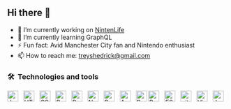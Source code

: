 ## Hi there 👋

- 🔭 I’m currently working on [NintenLife](https://github.com/treyshedrick/nintenlife)
- 🌱 I’m currently learning GraphQL
- ⚡ Fun fact: Avid Manchester City fan and Nintendo enthusiast
- 📫 How to reach me: treyshedrick@gmail.com

### 🛠  Technologies and tools

<div>
  <img src="https://img.shields.io/badge/JavaScript-282C34?logo=javascript&logoColor=F7DF1E" alt="JavaScript logo" title="JavaScript" height="25" />
  &nbsp;
  <img src="https://img.shields.io/badge/HTML5-282C34?logo=html5&logoColor=E34F26" alt="HTML5 logo" title="HTML5" height="25" />
  &nbsp;
  <img src="https://img.shields.io/badge/CSS3-282C34?logo=css3&logoColor=1572B6" alt="CSS3 logo" title="CSS3" height="25" />
  &nbsp;
  <img src="https://img.shields.io/badge/React-282C34?logo=react&logoColor=61DAFB" alt="React logo" title="React" height="25" />
  &nbsp;
  <img src="https://img.shields.io/badge/React Native-282C34?logo=react&logoColor=61DAFB" alt="React Native logo" title="React Native" height="25" />
  &nbsp;
  <img src="https://img.shields.io/badge/Node.js-282C34?logo=node.js&logoColor=339933" alt="Node.js logo" title="Node.js" height="25" />
  &nbsp;
  <img src="https://img.shields.io/badge/PostgreSQL-282C34?logo=postgresql&logoColor=316192" alt="Postgres logo" title="Postgres" height="25" />
  &nbsp;
  <img src="https://img.shields.io/badge/Amazon_AWS-282C34?logo=amazon-aws&logoColor=FF9900" alt="Aws logo" title="Aws" height="25" />
  &nbsp;
  <img src="https://img.shields.io/badge/Redux-282C34?logo=redux&logoColor=764ABC" alt="Redux logo" title="Redux" height="25" />
  <img src="https://img.shields.io/badge/React_Router-282C34?logo=react-router&logoColor=CA4245" alt="React Router logo" title="React Router" height="25" />
  &nbsp;
  <img src="https://img.shields.io/badge/ESLint-282C34?logo=eslint&logoColor=4B32C3" alt="ESLint logo" title="ESLint" height="25" />
  &nbsp;
  <img src="https://img.shields.io/badge/git-282C34?logo=git&logoColor=F05032" alt="git logo" title="git" height="25" />
  &nbsp;
  <img src="https://img.shields.io/badge/VS%20Code-282C34?logo=visual-studio-code&logoColor=007ACC" alt="Visual Studio Code logo" title="Visual Studio Code" height="25" />
  &nbsp;
  <img src="https://img.shields.io/badge/Jest-282C34?logo=jest&logoColor=C21325" alt="Jest logo" title="Jest" height="25" />
</div>
